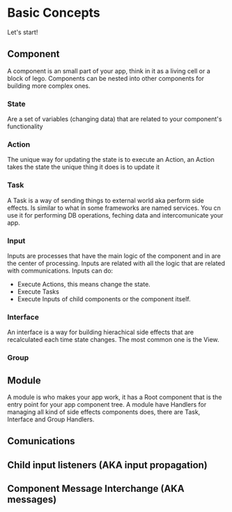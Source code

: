 # Basic Concepts

Let's start!

## Component

A component is an small part of your app, think in it as a living cell or a block of lego. Components can be nested into other components for building more complex ones.

### State

Are a set of variables (changing data) that are related to your component's functionality

### Action

The unique way for updating the state is to execute an Action, an Action takes the state the unique thing it does is to update it

### Task

A Task is a way of sending things to external world aka perform side effects. Is similar to what in some frameworks are named services. You cn use it for performing DB operations, feching data and intercomunicate your app.

### Input

Inputs are processes that have the main logic of the component and in are the center of processing. Inputs are related with all the logic that are related with communications. Inputs can do:

- Execute Actions, this means change the state.
- Execute Tasks
- Execute Inputs of child components or the component itself.

### Interface

An interface is a way for building hierachical side effects that are recalculated each time state changes. The most common one is the View.

### Group



## Module

A module is who makes your app work, it has a Root component that is the entry point for your app component tree. A module have Handlers for managing all kind of side effects components does, there are Task, Interface and Group Handlers.

## Comunications



## Child input listeners (AKA input propagation)

## Component Message Interchange (AKA messages)
